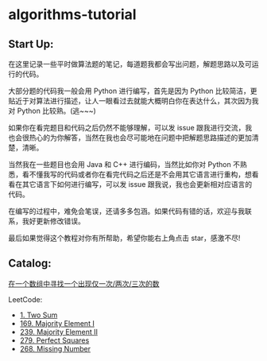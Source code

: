 # algorithms-tutorial

## Start Up:

在这里记录一些平时做算法题的笔记，每道题我都会写出问题，解题思路以及可运行的代码。

大部分题的代码我一般会用 Python 进行编写，首先是因为 Python 比较简洁，更贴近于对算法进行描述，让人一眼看过去就能大概明白你在表达什么，其次因为我对 Python 比较熟。(逃~~~)

如果你在看完题目和代码之后仍然不能够理解，可以发 issue 跟我进行交流，我也会很热心的为你解答，当然在我也会尽可能地在问题中把解题思路描述的更加清楚，清晰。

当然我在一些题目也会用 Java 和 C++ 进行编码，当然比如你对 Python 不熟悉，看不懂我写的代码或者你在看完代码之后还是不会用其它语言进行重构，想看看在其它语言下如何进行编写，可以发 issue 跟我说，我也会更新相对应语言的代码。

在编写的过程中，难免会笔误，还请多多包涵。如果代码有错的话，欢迎与我联系，我好更新修改错误。

最后如果觉得这个教程对你有所帮助，希望你能右上角点击 star，感激不尽! 

## Catalog:

[在一个数组中寻找一个出现仅一次/两次/三次的数](https://github.com/happylindz/algorithms-tutorial/tree/master/findNumberInArray)

LeetCode:

* [1. Two Sum](https://github.com/happylindz/algorithms-tutorial/tree/master/leetcode/TwoSum)
* [169. Majority Element I](https://github.com/happylindz/algorithms-tutorial/tree/master/leetcode/MajorityElement)
* [239. Majority Element II](https://github.com/happylindz/algorithms-tutorial/tree/master/leetcode/MajorityElement)
* [279. Perfect Squares](https://github.com/happylindz/algorithms-tutorial/tree/master/leetcode/PerfectSquares)
* [268. Missing Number](https://github.com/happylindz/algorithms-tutorial/tree/master/leetcode/MissingNumber)


